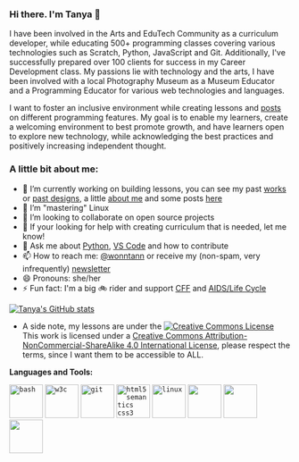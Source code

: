 ### Hi there. I'm Tanya 👋


I have been involved in the Arts and EduTech Community as a curriculum developer, while educating 500+ programming classes covering various technologies such as Scratch, Python, JavaScript and Git. Additionally, I've successfully prepared over 100 clients for success in my Career Development class. My passions lie with technology and the arts, I have been involved with a local Photography Museum as a Museum Educator and a Programming Educator for various web technologies and languages.

I want to foster an inclusive environment while creating lessons and [posts](https://hashnode.com/@wonntann) on different programming features. My goal is to enable my learners, create a welcoming environment to best promote growth, and have learners open to explore new technology, while acknowledging the best practices and positively increasing independent thought.

<h3>A little bit about me: </h3>

- 🔭 I’m currently working on building lessons, you can see my past [works](https://wonntann.github.io/) or [past designs](https://www.behance.net/wonntann), a little [about me](https://www.linkedin.com/in/tanya-pulley/) and some posts [here](https://hashnode.com/@wonntann)
- 🌱 I’m "mastering" Linux 
- 👯 I’m looking to collaborate on open source projects
- 🤔 If your looking for help with creating curriculum that is needed, let me know!
- 💬 Ask me about [Python](https://github.com/wonntann/Python), [VS Code](https://github.com/wonntann/VS-Code.git) and how to contribute
- 📫 How to reach me: [@wonntann](https://twitter.com/wonntann) or receive my (non-spam, very infrequently) [newsletter](https://tinyletter.com/wonntann/)
- 😄 Pronouns: she/her
- ⚡ Fun fact: I'm a big :bike: rider and support [CFF](https://www.cff.org/) and [AIDS/Life Cycle](https://www.aidslifecycle.org/)


[![Tanya's GitHub stats](https://github-readme-stats.vercel.app/api?username=wonntann&show_icons=true&theme=highcontrast)](https://github.com/anuraghazra/github-readme-stats)


  - A side note, my lessons are under the <a rel="license" href="http://creativecommons.org/licenses/by-nc-sa/4.0/"><img alt="Creative Commons License" style="border-width:0" src="https://i.creativecommons.org/l/by-nc-sa/4.0/88x31.png" /></a><br />This work is licensed under a <a rel="license" href="http://creativecommons.org/licenses/by-nc-sa/4.0/">Creative Commons Attribution-NonCommercial-ShareAlike 4.0 International License</a>, please respect the terms, since I want them to be accessible to ALL.

**Languages and Tools:**  

<code><img src="https://raw.githubusercontent.com/odb/official-bash-logo/master/assets/Logos/Icons/SVG/128x128.svg" alt="bash" width="60" height="60"/></code>
<code><img src="https://www.w3.org/Icons/WWW/w3c_home_nb-v.svg" alt="w3c" width="60" height="60"/></code>
<code><img src="https://www.vectorlogo.zone/logos/git-scm/git-scm-icon.svg" alt="git" width="60" height="60"/></code>
<code><img src="https://www.w3.org/html/logo/badge/html5-badge-h-css3-multimedia-semantics.png" alt="html5 semantics css3" width="60" height="60"/></code>
<code><img src="https://upload.wikimedia.org/wikipedia/commons/a/ab/Linux_Logo_in_Linux_Libertine_Font.svg" alt="linux" width="60" height="60"/></code>
<code><img height="60" src="https://www.python.org/static/community_logos/python-logo-generic.svg"></code>
<code><img height="60" src="https://upload.wikimedia.org/wikipedia/commons/9/99/Unofficial_JavaScript_logo_2.svg"></code>
<code><img height="60" src="https://upload.wikimedia.org/wikipedia/commons/9/9a/Visual_Studio_Code_1.35_icon.svg"></code>

